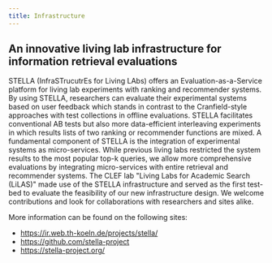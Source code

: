 ```yaml
---
title: Infrastructure
---
```


## An innovative living lab infrastructure for information retrieval evaluations

STELLA (InfraSTrucutrEs for Living LAbs) offers an Evaluation-as-a-Service platform for living lab experiments with ranking and recommender systems. By using STELLA, researchers can evaluate their experimental systems based on user feedback which stands in contrast to the Cranfield-style approaches with test collections in offline evaluations. STELLA facilitates conventional AB tests but also more data-efficient interleaving experiments in which results lists of two ranking or recommender functions are mixed. A fundamental component of STELLA is the integration of experimental systems as micro-services. While previous living labs restricted the system results to the most popular top-k queries, we allow more comprehensive evaluations by integrating micro-services with entire retrieval and recommender systems. The CLEF lab "Living Labs for Academic Search (LiLAS)" made use of the STELLA infrastructure and served as the first test-bed to evaluate the feasibility of our new infrastructure design. We welcome contributions and look for collaborations with researchers and sites alike.

More information can be found on the following sites:

* <https://ir.web.th-koeln.de/projects/stella/>
* <https://github.com/stella-project>
* <https://stella-project.org/>
